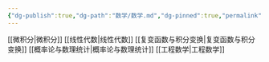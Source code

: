 ```yaml
---
{"dg-publish":true,"dg-path":"数学/数学.md","dg-pinned":true,"permalink":"/数学/数学/","pinned":true,"dgPassFrontmatter":true,"noteIcon":"","created":"2024-04-16T13:01:27.398+08:00","updated":"2024-04-17T10:37:45.414+08:00"}
---
```


[[微积分\|微积分]]
[[线性代数\|线性代数]]
[[复变函数与积分变换\|复变函数与积分变换]]
[[概率论与数理统计\|概率论与数理统计]]
[[工程数学\|工程数学]]
